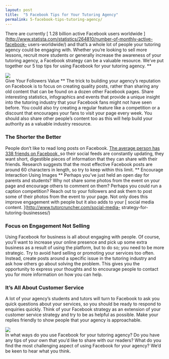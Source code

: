 ```yaml
---
layout: post
title:  "5 Facebook Tips for Your Tutoring Agency"
permalink: 5-facebook-tips-tutoring-agency/
---
```

There are currently [ 1.28 billion active Facebook users worldwide
](http://www.statista.com/statistics/264810/number-of-monthly-active-facebook-
users-worldwide/) and that’s a whole lot of people your tutoring agency could
be engaging with. Whether you’re looking to sell more lessons, recruit more
students or generally increase the awareness of your tutoring agency, a
Facebook strategy can be a valuable resource. We’ve put together our 5 top
tips for using Facebook for your tutoring agency. **
<div class="img-holder full-width">
   <img src="{{ site.static}}/img/blogs/Facebook_like_thumb-300x256.png" alt-text="Facebook_like_thumb"/>
</div> Give Your Followers
Value ** The trick to building your agency’s reputation on Facebook is to
focus on creating quality posts, rather than sharing any old content that can
be found on a dozen other Facebook pages. Share interesting statistics,
infographics and events that provide a unique insight into the tutoring
industry that your Facebook fans might not have seen before. You could also
try creating a regular feature like a competition or a discount that
encourages your fans to visit your page every week. You should also share
other people’s content too as this will help build your authority as a
valuable industry resource. 

### The Shorter the Better

People don’t like to
read long posts on Facebook. [ The average person has 338 friends on Facebook,
](http://www.pewresearch.org/fact-tank/2014/02/03/6-new-facts-about-facebook/)
so their social feeds are constantly updating, they want short, digestible
pieces of information that they can share with their friends. Research
suggests that the most effective Facebook posts are around 60 characters in
length, so try to keep within this limit. ** Encourage Interaction Using
Images ** Perhaps you’ve just held an open day for parents and students? Why
not share some photos from the event on your page and encourage others to
comment on them? Perhaps you could run a caption competition? Reach out to
your followers and ask them to post some of their photos from the event to
your page. Not only does this improve engagement with people but it also adds
to your [ social media content. ](http://www.tutorcruncher.com/social-media-
strategy-for-tutoring-businesses/) 

### Focus on Engagement Not Selling

Using
Facebook for business is all about engaging with people. Of course, you’ll
want to increase your online presence and pick up some extra business as a
result of using the platform, but to do so; you need to be more strategic. Try
to avoid hard selling or promoting your services too often. Instead, create
posts around a specific issue in the tutoring industry and ask how others go
about solving the problem. This gives you the opportunity to express your
thoughts and to encourage people to contact you for more information on how
you can help. 

### It’s All About Customer Service

A lot of your agency’s
students and tutors will turn to Facebook to ask you quick questions about
your services, so you should be ready to respond to enquiries quickly. Think
of your Facebook strategy as an extension of your customer service strategy
and try to be as helpful as possible. Make your replies friendly to show
people that your agency is approachable.
<div class="img-holder full-width">
   <img src="{{ site.static}}/img/blogs/FacebookMessenger_nouveau_logo.png" alt-text="FacebookMessenger_nouveau_logo"/>
</div> In what ways do
you use Facebook for your tutoring agency? Do you have any tips of your own
that you’d like to share with our readers? What do you find the most
challenging aspect of using Facebook for your agency? We’d be keen to hear
what you think.

